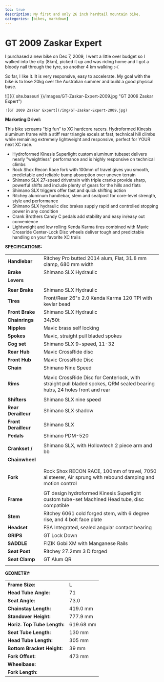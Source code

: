 ```yaml
---
toc: true
description: My first and only 26 inch hardtail mountain bike.
categories: [bikes, markdown]
---
```

# GT 2009 Zaskar Expert

I purchased a new bike on Dec 7, 2009, I went a little over budget so I walked into the city (8km), picked it up and was riding home and I got a bloody nail through the tyre, so another 4 km walking :-(

So far, I like it. It is very responsive, easy to accelerate. My goal with the bike is to lose 20kg over the Australian summer and build a good physical base.

![]({{ site.baseurl }}/images/GT-Zaskar-Expert-2009.jpg "GT 2009 Zaskar Expert")

```
![GT 2009 Zaskar Expert](/img/GT-Zaskar-Expert-2009.jpg)
```

**Marketing Drivel:**

This bike screams "big fun" to XC hardcore racers. Hydroformed Kinesis aluminum frame with a stiff rear triangle excels at fast, technical hill climbs while remaining extremely lightweight and responsive, perfect for YOUR next XC race.

- Hydroformed Kinesis Superlight custom aluminum tubeset delivers nearly "weightless" performance and is highly responsive on technical climbs
- Rock Shox Recon Race fork with 100mm of travel gives you smooth, predictable and reliable bump absorption over uneven terrain
- Shimano SLX 27-speed drivetrain with triple cranks provide sharp, powerful shifts and include plenty of gears for the hills and flats
- Shimano SLX triggers offer fast and quick shifting action
- Ritchey aluminum handlebar, stem and seatpost for core-level strength, style and performance
- Shimano SLX hydraulic disc brakes supply rapid and controlled stopping power in any condition
- Crank Brothers Candy C pedals add stability and easy in/easy out convenience
- Lightweight and low rolling Kenda Karma tires combined with Mavic Crossride Center-Lock Disc wheels deliver tough and predictable handling on your favorite XC trails

**SPECIFICATIONS:**

|                       |                                                     |
| --------------------- | --------------------------------------------------- |
| **Handlebar**  	    | Ritchey Pro butted 2014 alum, Flat, 31.8 mm clamp, 680 mm width |
| **Brake**		        | Shimano SLX Hydraulic                        		  |
| **Levers**            |                                                     |
|                       |                                                     |
| **Rear Brake**        | Shimano SLX Hydraulic                               |
| **Tires**             | Front/Rear 26"x 2.0 Kenda Karma 120 TPI with kevlar bead  |
| **Front Brake**       | Shimano SLX Hydraulic                               |
| **Chainrings**        | 34/50t                                              |
| **Nipples**           | Mavic brass self locking                            |
| **Spokes**            | Mavic, straight pull bladed spokes                  |
| **Cog set**           | Shimano SLX 9-speed, 11-32                          |
| **Rear Hub**          | Mavic CrossRide disc                                |
| **Front Hub**    	    | Mavic CrossRide Disc                                |
| **Chain**             | Shimano Nine Speed                                  |
|                       |                                                     |
| **Rims**              | Mavic CrossRide Disc for Centerlock, with straight pull bladed spokes, QRM sealed bearing hubs, 24 holes front and rear                      |
|                       |                                                     |
| **Shifters**          | Shimano SLX nine speed                              |
| **Rear Derailleur**   | Shimano SLX shadow                                  |
| **Front Derailleur**  | Shimano SLX   					                  |
| **Pedals**            | Shimano PDM-520            				          |
|                       |                                                     |
| **Crankset /**        | Shimano SLX, with Hollowtech 2 piece arm and bb     |
| **Chainwheel**        |                                                     |
|                       |                                                     |
|                       |                                                     |
| **Fork**              | Rock Shox RECON RACE, 100mm of travel, 7050 al steerer, Air sprung with rebound damping and motion control                                       |
|                       |                                                     |
| **Frame**             | GT design hydroformed Kinesis Superlight custom tube-set Machined Head tube, disc compatible        				                              |
| **Stem**        	    | Ritchey 6061 cold forged stem, with 6 degree rise, and 4 bolt face plate														                   |
| **Headset**           | FSA Integrated, sealed angular contact bearing      |
| **GRIPS**             | GT Lock Down                                        |
| **SADDLE**            | FIZIK Gobi XM with Manganese Rails                  |
| **Seat Post**         | Ritchey 27.2mm 3 D forged                           |
| **Seat Clamp**        | GT Alum QR                   					      |
|                       |                                                     |

**GEOMETRY:**

|                             |           |
| :-------------------------- | :-------- |
| **Frame Size:**             | L         |
| **Head Tube Angle:**        | 71        |
| **Seat Angle:**             | 73.0      |
| **Chainstay Length:**       | 419.0 mm  |
| **Standover Height:**       | 777.9 mm  |
| **Horiz. Top Tube Length:** | 619.68 mm |
| **Seat Tube Length:**       | 130 mm    |
| **Head Tube Length:**       | 305 mm    |
| **Bottom Bracket Height:**  | 39 mm     |
| **Fork Offset:**            | 473 mm    |
| **Wheelbase:**              |           |
| **Fork Length:**            |           |